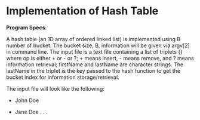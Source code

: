 # Implementation of Hash Table

**Program Specs**:

A hash table (an 1D array of ordered linked list) is implemented using B number of bucket.
The bucket size, B, information will be given via argv[2] in command line.
The input file is a text file containing a list of triplets {<op firstName lastName >} where op is either + or - or ?; + means insert, - means remove, and ? means information retrieval; firstName and lastName are character strings. The lastName in the triplet is the key passed to the hash function to get the bucket index for information storage/retrieval.

The input file will look like the following:
+ John Doe
- Jane Doe
  .
  .
  .
